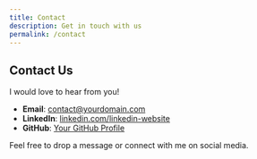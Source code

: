 ```yaml
---
title: Contact
description: Get in touch with us
permalink: /contact
---
```


## Contact Us

I would love to hear from you!

- **Email**: [contact@yourdomain.com](mailto:contact@yourdomain.com)
- **LinkedIn**: [linkedin.com/linkedin-website](https://linkedin.com/linkedin-website)
- **GitHub**: [Your GitHub Profile](https://github.com/your-github-username)

Feel free to drop a message or connect with me on social media.
